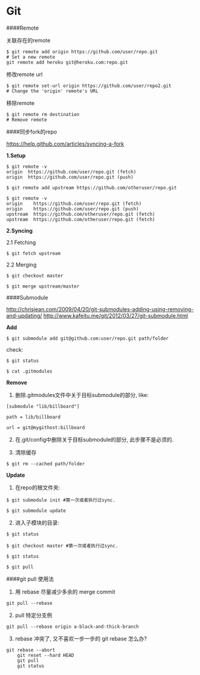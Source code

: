 Git
=======

####Remote

关联存在的remote

<pre><code>$ git remote add origin https://github.com/user/repo.git
# Set a new remote
git remote add heroku git@heroku.com:repo.git </code></pre>

修改remote url

<pre><code>$ git remote set-url origin https://github.com/user/repo2.git
# Change the 'origin' remote's URL</code></pre>

移除remote

<pre><code>$ git remote rm destination
# Remove remote</code></pre>

####同步fork的repo

<https://help.github.com/articles/syncing-a-fork>

**1.Setup**

<pre><code>$ git remote -v
origin  https://github.com/user/repo.git (fetch)
origin  https://github.com/user/repo.git (push)

$ git remote add upstream https://github.com/otheruser/repo.git

$ git remote -v
origin    https://github.com/user/repo.git (fetch)
origin    https://github.com/user/repo.git (push)
upstream  https://github.com/otheruser/repo.git (fetch)
upstream  https://github.com/otheruser/repo.git (fetch)</code></pre>

**2.Syncing**

2.1 Fetching

<pre><code>$ git fetch upstream</code></pre>

2.2 Merging

<pre><code>$ git checkout master

$ git merge upstream/master</code></pre>

####Submodule

<http://chrisjean.com/2009/04/20/git-submodules-adding-using-removing-and-updating/>
<http://www.kafeitu.me/git/2012/03/27/git-submodule.html>

**Add**

<pre><code>$ git submodule add git@github.com:user/repo.git path/folder</code></pre>

check:

<pre><code>$ git status

$ cat .gitmodules</code></pre>

**Remove**

1. 删除.gitmodules文件中关于目标submodule的部分, like:

<pre><code>[submodule "lib/billboard"]

path = lib/billboard

url = git@mygithost:billboard</code></pre>

2. 在.git/config中删除关于目标submodule的部分, 此步骤不是必须的.

3. 清除缓存

<pre><code>$ git rm --cached path/folder</code></pre>

**Update**

1. 在repo的根文件夹:

<pre><code>$ git submodule init #第一次或者执行过sync.

$ git submodule update</code></pre>

2. 进入子模块的目录:

<pre><code>$ git status

$ git checkout master #第一次或者执行过sync.

$ git status

$ git pull</code></pre>


####git pull 使用法

1. 用 rebase 尽量减少多余的 merge commit

<pre><code>git pull --rebase</code></pre>

2. pull 特定分支例

<pre><code>git pull --rebase origin a-black-and-thick-branch</code></pre>

3. rebase 冲突了, 又不喜欢一步一步的 git rebase 怎么办?

<pre><code>git rebase --abort
    git reset --hard HEAD
    git pull
    git status</code></pre>
